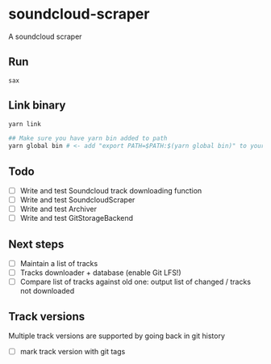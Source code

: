 # soundcloud-scraper

A soundcloud scraper

## Run

`sax`

## Link binary

```bash
yarn link

## Make sure you have yarn bin added to path
yarn global bin # <- add "export PATH=$PATH:$(yarn global bin)" to your zshrc
```

## Todo

- [ ] Write and test Soundcloud track downloading function
- [ ] Write and test SoundcloudScraper
- [ ] Write and test Archiver
- [ ] Write and test GitStorageBackend

## Next steps

- [ ] Maintain a list of tracks
- [ ] Tracks downloader + database (enable Git LFS!)
- [ ] Compare list of tracks against old one: output list of changed / tracks not downloaded

## Track versions

Multiple track versions are supported by going back in git history

- [ ] mark track version with git tags
